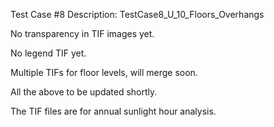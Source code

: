 Test Case #8 Description: TestCase8_U_10_Floors_Overhangs

No transparency in TIF images yet.

No legend TIF yet.

Multiple TIFs for floor levels, will merge soon.

All the above to be updated shortly.

The TIF files are for annual sunlight hour analysis.
